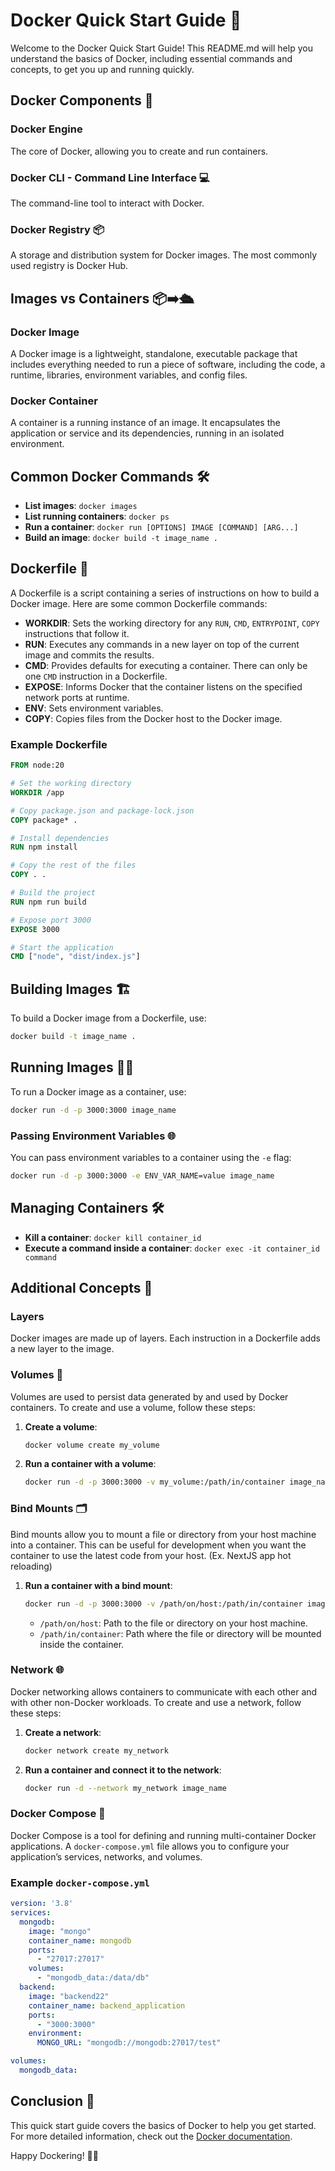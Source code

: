 # Docker Quick Start Guide 🚀

Welcome to the Docker Quick Start Guide! This README.md will help you understand the basics of Docker, including essential commands and concepts, to get you up and running quickly.

## Docker Components 🐳

### Docker Engine
The core of Docker, allowing you to create and run containers.

### Docker CLI - Command Line Interface 💻
The command-line tool to interact with Docker.

### Docker Registry 📦
A storage and distribution system for Docker images. The most commonly used registry is Docker Hub.

## Images vs Containers 📦➡️🛳️

### Docker Image
A Docker image is a lightweight, standalone, executable package that includes everything needed to run a piece of software, including the code, a runtime, libraries, environment variables, and config files.

### Docker Container
A container is a running instance of an image. It encapsulates the application or service and its dependencies, running in an isolated environment.

## Common Docker Commands 🛠️

- **List images**: `docker images`
- **List running containers**: `docker ps`
- **Run a container**: `docker run [OPTIONS] IMAGE [COMMAND] [ARG...]`
- **Build an image**: `docker build -t image_name .`

## Dockerfile 📝

A Dockerfile is a script containing a series of instructions on how to build a Docker image. Here are some common Dockerfile commands:

- **WORKDIR**: Sets the working directory for any `RUN`, `CMD`, `ENTRYPOINT`, `COPY` instructions that follow it.
- **RUN**: Executes any commands in a new layer on top of the current image and commits the results.
- **CMD**: Provides defaults for executing a container. There can only be one `CMD` instruction in a Dockerfile.
- **EXPOSE**: Informs Docker that the container listens on the specified network ports at runtime.
- **ENV**: Sets environment variables.
- **COPY**: Copies files from the Docker host to the Docker image.

### Example Dockerfile

```dockerfile
FROM node:20

# Set the working directory
WORKDIR /app

# Copy package.json and package-lock.json
COPY package* .

# Install dependencies
RUN npm install

# Copy the rest of the files
COPY . .

# Build the project
RUN npm run build

# Expose port 3000
EXPOSE 3000

# Start the application
CMD ["node", "dist/index.js"]
```

## Building Images 🏗️

To build a Docker image from a Dockerfile, use:

```bash
docker build -t image_name .
```

## Running Images 🏃‍♂️

To run a Docker image as a container, use:

```bash
docker run -d -p 3000:3000 image_name
```

### Passing Environment Variables 🌐

You can pass environment variables to a container using the `-e` flag:

```bash
docker run -d -p 3000:3000 -e ENV_VAR_NAME=value image_name
```

## Managing Containers 🛠️

- **Kill a container**: `docker kill container_id`
- **Execute a command inside a container**: `docker exec -it container_id command`

## Additional Concepts 🌟

### Layers
Docker images are made up of layers. Each instruction in a Dockerfile adds a new layer to the image.

### Volumes 📂

Volumes are used to persist data generated by and used by Docker containers. To create and use a volume, follow these steps:

1. **Create a volume**:

    ```bash
    docker volume create my_volume
    ```

2. **Run a container with a volume**:

    ```bash
    docker run -d -p 3000:3000 -v my_volume:/path/in/container image_name
    ```

### Bind Mounts 🗂️

Bind mounts allow you to mount a file or directory from your host machine into a container. This can be useful for development when you want the container to use the latest code from your host. (Ex. NextJS app hot reloading)

1. **Run a container with a bind mount**:

    ```bash
    docker run -d -p 3000:3000 -v /path/on/host:/path/in/container image_name
    ```

    - `/path/on/host`: Path to the file or directory on your host machine.
    - `/path/in/container`: Path where the file or directory will be mounted inside the container.

### Network 🌐

Docker networking allows containers to communicate with each other and with other non-Docker workloads. To create and use a network, follow these steps:

1. **Create a network**:

    ```bash
    docker network create my_network
    ```

2. **Run a container and connect it to the network**:

    ```bash
    docker run -d --network my_network image_name
    ```

### Docker Compose 📜

Docker Compose is a tool for defining and running multi-container Docker applications. A `docker-compose.yml` file allows you to configure your application’s services, networks, and volumes.

### Example `docker-compose.yml`

```yaml
version: '3.8'
services:
  mongodb:
    image: "mongo"
    container_name: mongodb
    ports:
      - "27017:27017"
    volumes:
      - "mongodb_data:/data/db"
  backend:
    image: "backend22"
    container_name: backend_application
    ports:
      - "3000:3000"
    environment:
      MONGO_URL: "mongodb://mongodb:27017/test"

volumes:
  mongodb_data:
```

## Conclusion 🎉

This quick start guide covers the basics of Docker to help you get started. For more detailed information, check out the [Docker documentation](https://docs.docker.com/).

Happy Dockering! 🐳🚀